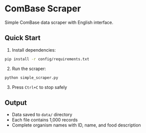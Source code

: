 # ComBase Scraper

Simple ComBase data scraper with English interface.

## Quick Start

1. Install dependencies:
```bash
pip install -r config/requirements.txt
```

2. Run the scraper:
```bash
python simple_scraper.py
```

3. Press `Ctrl+C` to stop safely

## Output

- Data saved to `data/` directory
- Each file contains 1,000 records
- Complete organism names with ID, name, and food description
